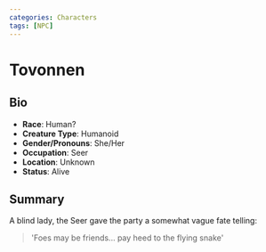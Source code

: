 ```yaml
---
categories: Characters
tags: [NPC]
---
```

# Tovonnen
## Bio
- **Race**: Human?
- **Creature Type**: Humanoid
- **Gender/Pronouns**: She/Her
- **Occupation**: Seer
- **Location**: Unknown
- **Status**: Alive

## Summary
A blind lady, the Seer gave the party a somewhat vague fate telling:
> 'Foes may be friends... pay heed to the flying snake'